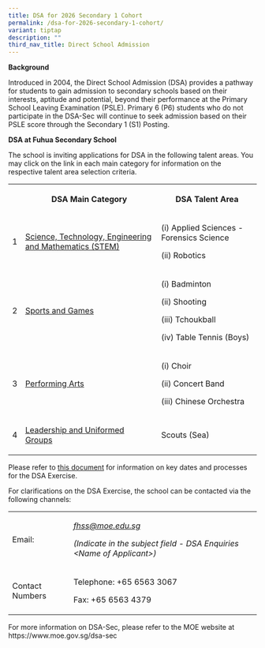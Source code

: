```yaml
---
title: DSA for 2026 Secondary 1 Cohort
permalink: /dsa-for-2026-secondary-1-cohort/
variant: tiptap
description: ""
third_nav_title: Direct School Admission
---
```

<p><strong>Background</strong>
</p>
<p>Introduced in 2004, the Direct School Admission (DSA) provides a pathway
for students to gain admission to secondary schools based on their interests,
aptitude and potential, beyond their performance at the Primary School
Leaving Examination (PSLE). Primary 6 (P6) students who do not participate
in the DSA-Sec will continue to seek admission based on their PSLE score
through the Secondary 1 (S1) Posting.</p>
<p><strong>DSA at Fuhua Secondary School</strong>
</p>
<p>The school is inviting applications for DSA in the following talent areas.
You may click on the link in each main category for information on the
respective talent area selection criteria.</p>
<p></p>
<table style="minWidth: 75px">
<colgroup>
<col>
<col>
<col>
</colgroup>
<tbody>
<tr>
<th rowspan="1" colspan="1">
<p></p>
</th>
<th rowspan="1" colspan="1">
<p>DSA Main Category</p>
</th>
<th rowspan="1" colspan="1">
<p>DSA Talent Area</p>
</th>
</tr>
<tr>
<td rowspan="1" colspan="1">
<p>1</p>
</td>
<td rowspan="1" colspan="1">
<p><a href="https://drive.google.com/file/d/1Voya75AeU5lKNDFbo_VYPjF-p1SFZW3M/view?usp=drive_link" rel="noopener nofollow" target="_blank">Science, Technology, Engineering and Mathematics (STEM)</a>
</p>
</td>
<td rowspan="1" colspan="1">
<p>(i) Applied Sciences - Forensics Science</p>
<p>(ii) Robotics</p>
</td>
</tr>
<tr>
<td rowspan="1" colspan="1">
<p>2</p>
</td>
<td rowspan="1" colspan="1">
<p><a href="https://drive.google.com/file/d/1mUkNhI6X_HVHlPVNfoSlpJo-P2fyGld0/view?usp=drive_link" rel="noopener nofollow" target="_blank">Sports and Games</a>
</p>
</td>
<td rowspan="1" colspan="1">
<p>(i) Badminton</p>
<p>(ii) Shooting</p>
<p>(iii) Tchoukball</p>
<p>(iv) Table Tennis (Boys)</p>
</td>
</tr>
<tr>
<td rowspan="1" colspan="1">
<p>3</p>
</td>
<td rowspan="1" colspan="1">
<p><a href="https://drive.google.com/file/d/1XjFaGJ_2SMBCcIP2HKuYyjPAB_R34TZc/view?usp=drive_link" rel="noopener nofollow" target="_blank">Performing Arts</a>
</p>
</td>
<td rowspan="1" colspan="1">
<p>(i) Choir</p>
<p>(ii) Concert Band</p>
<p>(iii) Chinese Orchestra</p>
</td>
</tr>
<tr>
<td rowspan="1" colspan="1">
<p>4</p>
</td>
<td rowspan="1" colspan="1">
<p><a href="https://drive.google.com/file/d/15G8r1rP55ls65Z_tR_lnNyenhGYbAjDL/view?usp=drive_link" rel="noopener nofollow" target="_blank">Leadership and Uniformed Groups</a>
</p>
</td>
<td rowspan="1" colspan="1">
<p>Scouts (Sea)</p>
</td>
</tr>
</tbody>
</table>
<p></p>
<p>Please refer to <a href="https://drive.google.com/file/d/1x9Y4CD1QLgzgmR52Ni-Z_ANd2Un4JMjg/view?usp=drive_link" rel="noopener noreferrer nofollow" target="_blank">this document</a> for
information on key dates and processes for the DSA Exercise.</p>
<p>For clarifications on the DSA Exercise, the school can be contacted via
the following channels:</p>
<table style="minWidth: 50px">
<colgroup>
<col>
<col>
</colgroup>
<tbody>
<tr>
<td rowspan="1" colspan="1">
<p>Email:</p>
</td>
<td rowspan="1" colspan="1">
<p><em><a href="mailto:fhss@moe.edu.sg" rel="noopener noreferrer nofollow" target="_blank">fhss@moe.edu.sg</a></em>
</p>
<p><em>(Indicate in the subject field - DSA Enquiries &lt;Name of Applicant&gt;)</em>
</p>
</td>
</tr>
<tr>
<td rowspan="1" colspan="1">
<p>Contact Numbers</p>
</td>
<td rowspan="1" colspan="1">
<p>Telephone: +65 6563 3067</p>
<p>Fax: +65 6563 4379</p>
</td>
</tr>
</tbody>
</table>
<p></p>
<p>For more information on DSA-Sec, please refer to the MOE website at
<a rel="noopener noreferrer nofollow" target="_blank">https://www.moe.gov.sg/dsa-sec</a>
</p>